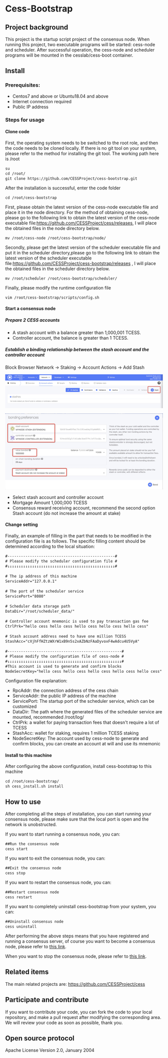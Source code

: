 # Cess-Bootstrap

## Project background

This project is the startup script project of the consensus node. When running this project, two executable programs will be started: cess-node and scheduler. After successful operation, the cess-node and scheduler programs will be mounted in the cesslab/cess-boot container.

## Install

### Prerequisites:

* Centos7 and above or Ubuntu18.04 and above
* Internet connection required
* Public IP address

### Steps for usage

#### Clone code

First, the operating system needs to be switched to the root role, and then the code needs to be cloned locally. If there is no git tool on your system, please refer to the method for installing the git tool. The working path here is /root

```shell
su
cd /root/
git clone https://github.com/CESSProject/cess-bootstrap.git
```

After the installation is successful, enter the code folder

```shell
cd /root/cess-bootstrap
```

First, please obtain the latest version of the cess-node executable file and place it in the node directory. For the method of obtaining cess-node, please go to the following link to obtain the latest version of the cess-node executable file:https://github.com/CESSProject/cess/releases, I will place the obtained files in the node directory below.

```shell
mv /root/cess-node /root/cess-bootstrap/node/
```

Secondly, please get the latest version of the scheduler executable file and put it in the scheduler directory,please go to the following link to obtain the latest version of the scheduler executable file:https://github.com/CESSProject/cess-bootstrap/releases , I will place the obtained files in the scheduler directory below.

```shell
mv /root/scheduler /root/cess-bootstrap/scheduler/
```

Finally, please modify the runtime configuration file

```shell
vim /root/cess-bootstrap/scripts/config.sh
```

#### Start a consensus node

##### Prepare 2 CESS accounts

- A stash account with a balance greater than 1,000,001 TCESS.
- Controller account, the balance is greater than 1 TCESS.

##### Establish a binding relationship between the stash account and the controller account

Block Browser Network -> Staking -> Account Actions -> Add Stash

![Image text](https://github.com/CESSProject/W3F-illustration/blob/b08c27a406f3c293877c8be8956d2768723e370d/cess-boostrap/1.jpg)

![Image text](https://github.com/CESSProject/W3F-illustration/blob/b08c27a406f3c293877c8be8956d2768723e370d/cess-boostrap/2.jpg)

- Select stash account and controller account
- Mortgage Amount 1,000,000 TCESS
- Consensus reward receiving account, recommend the second option Stash account (do not increase the amount at stake)

#### Change setting

Finally, an example of filling in the part that needs to be modified in the configuration file is as follows. The specific filling content should be determined according to the local situation:

```shell
#------------------------------------------------#
# Please modify the scheduler configuration file #
#↓↓↓↓↓↓↓↓↓↓↓↓↓↓↓↓↓↓↓↓↓↓↓↓↓↓↓↓↓↓↓↓↓↓↓↓↓↓↓↓↓↓↓↓↓↓↓↓#

# The ip address of this machine
ServiceAddr="127.0.0.1"

# The port of the scheduler service
ServicePort="8080"

# Scheduler data storage path
DataDir="/root/scheduler_data/"

# Controller account mnemonic is used to pay transaction gas fee
CtrlPrk="hello cess hello cess hello cess hello cess hello cess"

# Stash account address need to have one million TCESS
StashAcc="cXjhFfHZtzWXrW1xB9n5s2xAZbNzFAaDyvoxF4wAdcu4U5VyA"

#---------------------------------------------------#
# Please modify the configuration file of cess-node #
#↓↓↓↓↓↓↓↓↓↓↓↓↓↓↓↓↓↓↓↓↓↓↓↓↓↓↓↓↓↓↓↓↓↓↓↓↓↓↓↓↓↓↓↓↓↓↓↓↓↓↓#
#This account is used to generate and confirm blocks
NodeSecretKey="hello cess hello cess hello cess hello cess hello cess"
```

Configuration file explanation:

* RpcAddr: the connection address of the cess chain
* ServiceAddr: the public IP address of the machine
* ServicePort: The startup port of the scheduler service, which can be customized
* DataDir: The path where the generated files of the scheduler service are mounted, recommended /root/log/
* CtrlPrk: a wallet for paying transaction fees that doesn't require a lot of TCESS
* StashAcc: wallet for staking, requires 1 million TCESS staking
* NodeSecretKey: The account used by cess-node to generate and confirm blocks, you can create an account at will and use its mnemonic

#### Install to this machine

After configuring the above configuration, install cess-bootstrap to this machine

```shell
cd /root/cess-bootstrap/
sh cess_install.sh install
```



## How to use

After completing all the steps of installation, you can start running your consensus node, please make sure that the local port is open and the network is unobstructed.

If you want to start running a consensus node, you can:

```shell
##Run the consensus node
cess start
```

If you want to exit the consensus node, you can:

```shell
##Exit the consensus node
cess stop
```

If you want to restart the consensus node, you can:

```shell
##Restart consensus node
cess restart
```

If you want to completely uninstall cess-bootstrap from your system, you can:

```shell
##Uninstall consensus node
cess uninstall
```

After performing the above steps means that you have registered and running a consensus server, of course you want to become a consensus node, please refer to [this link](https://github.com/CESSProject/cess-bootstrap/blob/main/docs/Become%20Consensus.md).

When you want to stop the consensus node, please refer to [this link](https://github.com/CESSProject/cess-bootstrap/blob/main/docs/Stop%20Consensus.md).



## Related items

The main related projects are: https://github.com/CESSProject/cess

## Participate and contribute

If you want to contribute your code, you can fork the code to your local repository, and make a pull request after modifying the corresponding area. We will review your code as soon as possible, thank you.

## Open source protocol

Apache License
Version 2.0, January 2004

